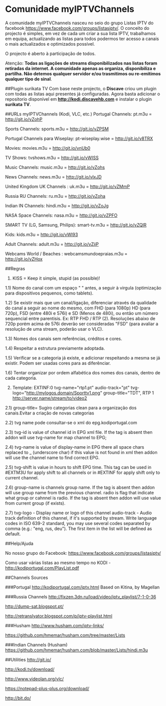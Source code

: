# Comunidade myIPTVChannels
A comunidade myIPTVChannels nasceu no seio do grupo Listas IPTV do facebook https://www.facebook.com/groups/listasiptv/. O conceito do projecto é simples, em vez de cada um criar a sua lista IPTV, trabalhamos em equipa, actualizando as listas para todos podermos ter acesso a canais o mais actualizados e optimizados possível.

O projecto é aberto à participação de todos.

Atenção: <b>Todas as ligações de streams disponibilizados nas listas foram retiradas da internet. A comunidade apenas as organiza, disponibiliza e partilha. Não detemos qualquer servidor e/ou trasmitimos ou re-emitimos qualquer tipo de sinal</b>.

##Plugin surikata TV
Com base neste projecto, o <b>Discave</b> criou um plugin com todas as listas aqui presentes já configuradas. Agora basta adicionar o repositorio disponível em <b>http://kodi.discavehb.com</b> e instalar o plugin <b>surikata TV</b>.

##URLs myIPTVChannels (Kodi, VLC, etc.)
Portugal Channels: pt.m3u = http://git.io/vZohP

Sports Channels: sports.m3u = http://git.io/vZPSM

Portugal Channels para Wiseplay: pt-wiseplay.wise = http://git.io/v8TRX

Movies: movies.m3u = http://git.io/vnUb0

TV Shows: tvshows.m3u = http://git.io/vWISS

Music Channels: music.m3u = http://git.io/vZohs

News Channels: news.m3u = http://git.io/vlxJD

United Kingdom UK Channels : uk.m3u = http://git.io/vZMmP

Russia RU Channels: ru.m3u = http://git.io/vZoha

Indian IN Channels: hindi.m3u = http://git.io/vZoJg

NASA Space Channels: nasa.m3u = http://git.io/vZPFO

SMART TV (LG, Samsung, Philips): smart-tv.m3u = http://git.io/vZQlR

Kids: kids.m3u = http://git.io/vWI93

Adult Channels: adult.m3u = http://git.io/vZiiP

Webcams World / Beaches : webcamsmundoepraias.m3u = http://git.io/vZHox


##Regras
1) KISS = Keep it simple, stupid (as possible)!

1.1) Nome do canal com um espaço " " antes, a seguir à virgula (optimização para dispositivos pequenos, como tablets).

1.2) Se existir mais que um canal/ligação, diferenciar através da qualidade do canal a seguir ao nome do mesmo, com FHD (para 1080p) HD (para 720p), FSD (entre 480i e 576i) e SD (Menos de 480i), ou então um número sequencial entre parentisis. Ex: RTP FHD / RTP (2). Resoluções abaixo de 720p porém acima de 576i deverão ser consideradas "FSD" (para avaliar a resolução de uma stream, poderão usar o VLC).

1.3) Nomes dos canais sem referências, créditos e cores.

1.4) Respeitar a estrutura previamente adoptada.

1.5) Verificar se a categoria já existe, e adicionar respeitando a mesma se já existir. Podem ser usadas cores para as diferênciar.

1.6) Tentar organizar por ordem alfabética dos nomes dos canais, dentro de cada categoria.


2) Template:
EXTINF:0 tvg-name="rtp1.pt" audio-track="pt" tvg-logo="http://mylogos.domain/Sporttv1.png" group-title="TDT", RTP 1
http://server.name/stream/to/video2

2.1) group-title= Sugiro categorias clean para a organização dos canais.Evitar a criação de novas categorias

2.2) tvg name pode consultar-se o xml do epg.kodiportugal.com

2.3) tvg-id is value of channel id in EPG xml file. If the tag is absent then addon will use tvg-name for map channel to EPG;

2.4) tvg-name is value of display-name in EPG there all space chars replaced to _ (underscore char) if this value is not found in xml then addon will use the channel name to find correct EPG.

2.5) tvg-shift is value in hours to shift EPG time. This tag can be used in #EXTM3U for apply shift to all channels or in #EXTINF for apply shift only to current channel.

2.6) group-name is channels group name. If the tag is absent then addon will use group name from the previous channel.
radio is flag that indicate what group or cahnnel is radio. If the tag is absent then addon will use value from current group (if exists).

2.7) tvg-logo - Display name or logo of this channel
audio-track - Audio track definition of this channel, if it's supported by stream. Write language codes in ISO 639-2 standard, you may use several codes separated by comma (e.g.: "eng, rus, deu"). The first item in the list will be defined as default.

##Help/Ajuda

No nosso grupo do Facebook: https://www.facebook.com/groups/listasiptv/

Como usar várias listas ao mesmo tempo no KODI - http://kodiportugal.com/PlayList.pdf

##Channels Sources

###Portugal
http://kodiportugal.com/iptv.html
Based on Kitina, by Magellan

###Russia Channels
http://fixzen.3dn.ru/load/video/iptv_playlist/7-1-0-36

http://dump-sat.blogspot.pt/

http://retranslyator.blogspot.com/p/iptv-playlist.html

###Husham
http://www.husham.com/iptv-links/

https://github.com/hmemar/husham.com/tree/master/Lists

###Indian Channels (Husham)
https://github.com/hmemar/husham.com/blob/master/Lists/hindi.m3u

##Utilities
http://git.io/

http://kodi.tv/download/

http://www.videolan.org/vlc/

https://notepad-plus-plus.org/download/

http://bit.do/

